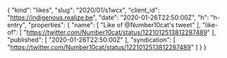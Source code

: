 {
  "kind": "likes",
  "slug": "2020/01/s1wcx",
  "client_id": "https://indigenous.realize.be",
  "date": "2020-01-26T22:50:00Z",
  "h": "h-entry",
  "properties": {
    "name": [
      "Like of @Number10cat's tweet"
    ],
    "like-of": [
      "https://twitter.com/Number10cat/status/1221012513812287489"
    ],
    "published": [
      "2020-01-26T22:50:00Z"
    ],
    "syndication": [
      "https://twitter.com/Number10cat/status/1221012513812287489"
    ]
  }
}

